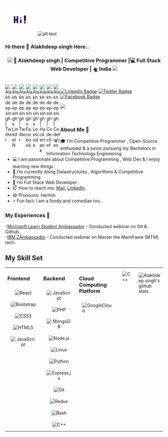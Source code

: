 <img src="https://github.com/Alakhdeepsingh/Alakhdeepsingh/blob/master/Hi.gif" alt="alt text" width="100" height="100" />
<img src="https://github.com/rahul799/rahul799/blob/master/Hi.gif" alt="alt text" width="100" height="100" />

### Hi there 👋 Alakhdeep singh Here..

<div align="center">
<h3><img src="https://media.giphy.com/media/WUlplcMpOCEmTGBtBW/giphy.gif" width="30"> 🙎 Alakhdeep singh | Competitive Programmer |💻 Full Stack Web Developer | 🛸 India 
  <img src="https://media.giphy.com/media/WUlplcMpOCEmTGBtBW/giphy.gif" width="30"></h3>
</div>

<br/>
<a href="https://alakhdeepsingh773@gmail.com">
  <img align="left" alt="Alakhdeep singh | Twitter" width="22px" src="https://cdn.jsdelivr.net/npm/simple-icons@v3/icons/gmail.svg" />
</a>
<a href="https://www.linkedin.com/in/alakhdeepsingh/">
  <img align="left" alt="Alakhdeep singh's LinkdeIN" width="22px" src="https://cdn.jsdelivr.net/npm/simple-icons@v3/icons/linkedin.svg" />
</a>
<a href="https://twitter.com/AlakhdeepS">
  <img align="left" alt="Alakhdeep singh | Twitter" width="22px" src="https://cdn.jsdelivr.net/npm/simple-icons@v3/icons/twitter.svg" />
</a>
<a href="https://<a href="https://www.facebook.com/alakhdeep.singh/">
  <img align="left" alt="Alakhdeep singh's Facebook" width="22px" src="https://cdn.jsdelivr.net/npm/simple-icons@v3/icons/facebook.svg" />
</a>
<a href="https://leetcode.com/alakhdeepsingh773/">
  <img align="left" alt="Alakhdeep singh's Leetcode" width="22px" src="https://cdn.jsdelivr.net/npm/simple-icons@v3/icons/leetcode.svg" />
</a>
<a href="https://www.hackerrank.com/alakhdeep">
  <img align="left" alt="Alakhdeep singh | Hackerrank" width="22px" src="https://cdn.jsdelivr.net/npm/simple-icons@v3/icons/hackerrank.svg" />
</a>
<a href="https://www.codechef.com/users/alakhdeep2222">
  <img align="left" alt="Alakhdeep singh | Codechef" width="22px" src="https://cdn.jsdelivr.net/npm/simple-icons@v3/icons/codechef.svg" />
</a>
  <a href="https://codeforces.com/profile/alakhdeepsingh773">
  <img align="left" alt="Alakhdeep singh | Codeforces" width="22px" src="https://cdn.jsdelivr.net/npm/simple-icons@v3/icons/codeforces.svg" />
</a>
  
  [![Linkedin Badge](https://img.shields.io/badge/-samarjitmahi-blue?style=flat-square&logo=Linkedin&logoColor=white&link=https://https://www.linkedin.com/in/samarjit-mahi/)](https://www.linkedin.com/in/samarjit-mahi/) [![Twitter Badge](https://img.shields.io/badge/-@hisamarmahi-1ca0f1?style=flat-square&labelColor=1ca0f1&logo=twitter&logoColor=white&link=https://twitter.com/hisamarmahi)](https://twitter.com/hisamarmahi) [![Facebook Badge](https://img.shields.io/badge/-@hisamarmahi-3b5998?style=flat-square&labelColor=3b5998&logo=facebook&logoColor=white&link=https://https://www.facebook.com/alakhdeep.singh/)](https://www.facebook.com/hisamarmahi/) 
  

![](https://visitor-badge.glitch.me/badge?page_id=Alakhdeepsingh.Alakhdeepsingh)

<br />

### About Me 🚀
- 🎓 I’m Competitive Programmer , Open-Source enthusiast & a junior pursuing my Bachelors in Information Technology Engineering. </br>
- 💻  I am passionate about Competitive Programming , Web Dev & I enjoy learning new things. </br>
- 🔭 I’m currently doing Datastructures , Algorithms & Competitive Programming  
- 🌱 I’m Full Stack Web Developer .
- 📫 How to reach me: [Mail](mailto:alakhdeepsingh773@gmail.com), [LinkedIn](https://www.linkedin.com/in/alakhdeepsingh/).
- 😄 Pronouns: He/him
- ⚡ Fun fact: I am a foody and comedian too.

### My Experiences 🙌
-[Microsoft Learn Student Ambassador](https://studentambassadors.microsoft.com) - Conducted webinar on Git & Github.                                                             
-[IBM ZAmbassador](https://zambassador.com/) - Conducted webinar on Master the Mainframe (MTM) tech.

## My Skill Set  
<table><tr><td valign="top" width="33%">

### Frontend  
<div align="center">  
<img style="margin: 10px" src="https://profilinator.rishav.dev/skills-assets/react-original-wordmark.svg" alt="React" height="50" />  
<img style="margin: 10px" src="https://profilinator.rishav.dev/skills-assets/bootstrap-plain.svg" alt="Bootstrap" height="50" />  
<img style="margin: 10px" src="https://profilinator.rishav.dev/skills-assets/css3-original-wordmark.svg" alt="CSS3" height="50" />  
<img style="margin: 10px" src="https://profilinator.rishav.dev/skills-assets/html5-original-wordmark.svg" alt="HTML5" height="50" />   
<img style="margin: 10px" src="https://profilinator.rishav.dev/skills-assets/javascript-original.svg" alt="JavaScript" height="50" />   
</div></td><td valign="top" width="33%">

### Backend  
<div align="center">  
<img style="margin: 10px" src="https://profilinator.rishav.dev/skills-assets/javascript-original.svg" alt="JavaScript" height="50" />    
<img style="margin: 10px" src="https://profilinator.rishav.dev/skills-assets/php-original.svg" alt="PHP" height="50" />  
<img style="margin: 10px" src="https://profilinator.rishav.dev/skills-assets/mongodb-original-wordmark.svg" alt="MongoDB" height="50" />  
<img style="margin: 10px" src="https://profilinator.rishav.dev/skills-assets/nodejs-original-wordmark.svg" alt="Node.js" height="50" />  
<img style="margin: 10px" src="https://profilinator.rishav.dev/skills-assets/linux-original.svg" alt="Linux" height="50" />  
<img style="margin: 10px" src="https://profilinator.rishav.dev/skills-assets/python-original.svg" alt="Python" height="50" />  
<img style="margin: 10px" src="https://profilinator.rishav.dev/skills-assets/express-original-wordmark.svg" alt="Express.js" height="50" />  
<img style="margin: 10px" src="https://profilinator.rishav.dev/skills-assets/git-scm-icon.svg" alt="Git" height="50" />  
<img style="margin: 10px" src="https://profilinator.rishav.dev/skills-assets/redux-original.svg" alt="Redux" height="50" />  
<img style="margin: 10px" src="https://profilinator.rishav.dev/skills-assets/gnu_bash-icon.svg" alt="Bash" height="50" />  
<img style="margin: 10px" src="https://profilinator.rishav.dev/skills-assets/cplusplus-original.svg" alt="C++" height="50" />  
</div></td><td valign="top" width="33%">
  
  ### Cloud Computing Platform
  
 <img style="margin: 10px" src="https://profilinator.rishav.dev/skills-assets/googlecloud-original.svg" alt="GoogleCloud" height="50" />  
</div></td><td valign="top" width="33%">
  <img style="margin: 10px" src="https://profilinator.rishav.dev/skills-assets/cplusplus-original.svg" alt="C++" height="50" />  
</div></td><td valign="top" width="33%">
  
  

![Alakhdeep singh's github stats](https://github-readme-stats.vercel.app/api?username=Alakhdeepsingh&show_icons=true&hide_border=true)

